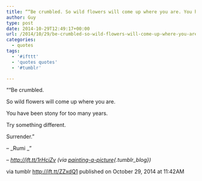 ```yaml
---
title: ““Be crumbled. So wild flowers will come up where you are. You have been stony for too many…”
author: Guy
type: post
date: 2014-10-29T12:49:17+00:00
url: /2014/10/29/be-crumbled-so-wild-flowers-will-come-up-where-you-are-you-have-been-stony-for-too-many/
categories:
  - quotes
tags:
  - '#ifttt'
  - 'quotes quotes'
  - '#tumblr'

---
```

““Be crumbled.
  
So wild flowers will come up where you are.
  
You have been stony for too many years.
  
Try something different. 
  
Surrender.”

&#8211; _Rumi _”

&#8211; _http://ift.tt/1rHciZv (via [painting-a-picture][1]{.tumblr_blog})_

via tumblr http://ift.tt/ZZxdQ1 published on October 29, 2014 at 11:42AM

 [1]: http://ift.tt/1p0NNLx